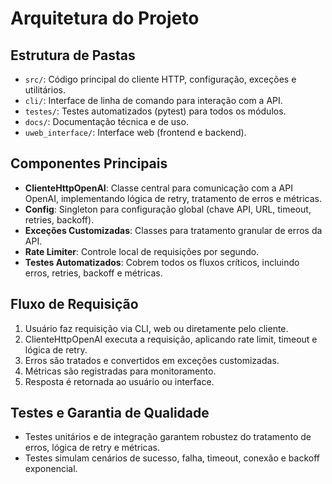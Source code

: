 # Arquitetura do Projeto

## Estrutura de Pastas
- `src/`: Código principal do cliente HTTP, configuração, exceções e utilitários.
- `cli/`: Interface de linha de comando para interação com a API.
- `testes/`: Testes automatizados (pytest) para todos os módulos.
- `docs/`: Documentação técnica e de uso.
- `uweb_interface/`: Interface web (frontend e backend).

## Componentes Principais
- **ClienteHttpOpenAI**: Classe central para comunicação com a API OpenAI, implementando lógica de retry, tratamento de erros e métricas.
- **Config**: Singleton para configuração global (chave API, URL, timeout, retries, backoff).
- **Exceções Customizadas**: Classes para tratamento granular de erros da API.
- **Rate Limiter**: Controle local de requisições por segundo.
- **Testes Automatizados**: Cobrem todos os fluxos críticos, incluindo erros, retries, backoff e métricas.

## Fluxo de Requisição
1. Usuário faz requisição via CLI, web ou diretamente pelo cliente.
2. ClienteHttpOpenAI executa a requisição, aplicando rate limit, timeout e lógica de retry.
3. Erros são tratados e convertidos em exceções customizadas.
4. Métricas são registradas para monitoramento.
5. Resposta é retornada ao usuário ou interface.

## Testes e Garantia de Qualidade
- Testes unitários e de integração garantem robustez do tratamento de erros, lógica de retry e métricas.
- Testes simulam cenários de sucesso, falha, timeout, conexão e backoff exponencial.
